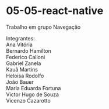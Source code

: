 # 05-05-react-native
Trabalho em grupo Navegação

Integrantes:
</br>
Ana Vitória
</br>
Bernardo Hamilton
</br>
Federico Calloni
</br>
Gabriel Zanela
</br>
Kauã Martins
</br>
Heloisa Rodolfo
</br>
João Bauer
</br>
Maria Eduarda Fortuna
</br>
Victor Hugo de Souza
</br>
Vicenzo Cazarotto
